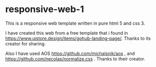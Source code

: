 # responsive-web-1
This is a responsive web template written in pure html 5 and css 3.

I have created this web from a free template that i found in https://www.uistore.design/items/gohub-landing-page/.
Thanks to its creator for sharing.

Also I have used AOS https://github.com/michalsnik/aos , and https://github.com/necolas/normalize.css .
Thanks to their creator.
